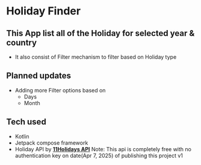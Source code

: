 # Holiday Finder

## This App list all of the Holiday for selected year & country
  - It also consist of Filter mechanism to filter based on Holiday type

## Planned updates
  - Adding more Filter options based on
    - Days
    - Month

## Tech used
  - Kotlin
  - Jetpack compose framework
  - Holiday API by [**11Holidays API**](https://11holidays.com) Note: This api is completely free with no authentication key on date(Apr 7, 2025) of publishing this project v1


